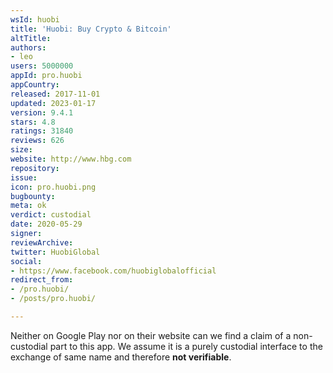 ```yaml
---
wsId: huobi
title: 'Huobi: Buy Crypto & Bitcoin'
altTitle: 
authors:
- leo
users: 5000000
appId: pro.huobi
appCountry: 
released: 2017-11-01
updated: 2023-01-17
version: 9.4.1
stars: 4.8
ratings: 31840
reviews: 626
size: 
website: http://www.hbg.com
repository: 
issue: 
icon: pro.huobi.png
bugbounty: 
meta: ok
verdict: custodial
date: 2020-05-29
signer: 
reviewArchive: 
twitter: HuobiGlobal
social:
- https://www.facebook.com/huobiglobalofficial
redirect_from:
- /pro.huobi/
- /posts/pro.huobi/

---
```


Neither on Google Play nor on their website can we find a claim of a
non-custodial part to this app. We assume it is a purely custodial interface to
the exchange of same name and therefore **not verifiable**.
